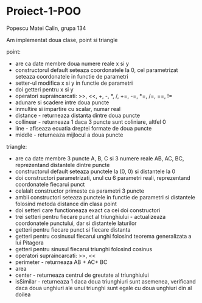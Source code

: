 # Proiect-1-POO
Popescu Matei Calin, grupa 134

Am implementat doua clase, point si triangle

point:
* are ca date membre doua numere reale x si y
* constructorul default seteaza coordonatele la 0, cel parametrizat seteaza coordonatele in functie de parametri
* setter-ul modifica x si y in functie de parametri
* doi getteri pentru x si y
* operatori supraincarcati: >>, <<, +, -, *, /, +=, -=, *=, /=, ==, !=
* adunare si scadere intre doua puncte
* inmultire si impartire cu scalar, numar real
* distance - returneaza distanta dintre doua puncte
* collinear - returneaza 1 daca 3 puncte sunt coliniare, altfel 0
* line - afiseaza ecuatia dreptei formate de doua puncte
* middle - returneaza mijlocul a doua puncte

triangle:
* are ca date membre 3 puncte A, B, C si 3 numere reale AB, AC, BC, reprezentand distantele dintre puncte
* constructorul default seteaza punctele la (0, 0) si distantele la 0
* doi constructori parametrizati, unul cu 6 parametri reali, reprezentand coordonatele fiecarui punct
* celalalt constructor primeste ca parametri 3 puncte
* ambii constructori seteaza punctele in functie de parametri si distantele folosind metoda distance din clasa point
* doi setteri care functioneaza exact ca cei doi constructori
* trei setteri pentru fiecare punct al triunghiului - actualizeaza coordonatele punctului, dar si distantele laturilor
* getteri pentru fiecare punct si fiecare distanta
* getteri pentru cosinusul fiecarui unghi folosind teorema generalizata a lui Pitagora
* getteri pentru sinusul fiecarui triunghi folosind cosinus
* operatori supraincarcati: >>, <<
* perimeter - returneaza AB + AC+ BC
* area
* center - returneaza centrul de greutate al triunghiului
* isSimilar - returneaza 1 daca doua triunghiuri sunt asemenea, verificand daca doua unghiuri ale unui triunghi sunt egale cu doua unghiuri din al doilea
